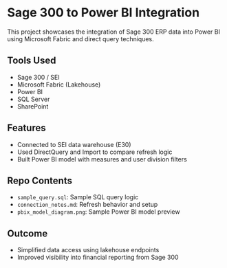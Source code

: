 # Sage 300 to Power BI Integration

This project showcases the integration of Sage 300 ERP data into Power BI using Microsoft Fabric and direct query techniques.

## Tools Used
- Sage 300 / SEI
- Microsoft Fabric (Lakehouse)
- Power BI
- SQL Server
- SharePoint

## Features
- Connected to SEI data warehouse (E30)
- Used DirectQuery and Import to compare refresh logic
- Built Power BI model with measures and user division filters

## Repo Contents
- `sample_query.sql`: Sample SQL query logic
- `connection_notes.md`: Refresh behavior and setup
- `pbix_model_diagram.png`: Sample Power BI model preview

## Outcome
- Simplified data access using lakehouse endpoints
- Improved visibility into financial reporting from Sage 300
